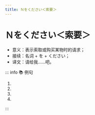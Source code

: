 ```yaml
---
title: Ｎをください＜索要＞
---
```

            
# Ｎをください＜索要＞

* 意义：表示索取或购买某物时的请求；
* 接续：名词 + を + ください；
* 译文：请给我......吧。

::: info :books: 例句

1. <grammer-content id='1-9-11-0' sentence="それを**[二/ふた]つください**。" trans="那个给我来俩。" />
2. <grammer-content id='1-9-11-1' sentence="[紹興酒/しょうこうしゅ]を**２[本/ほん]ください**。" trans="我买两瓶绍兴酒。" />
3. <grammer-content id='1-9-11-2' sentence="ジャスミン[茶/ちゃ]を500グラムと、[茶器/ちゃき]セット**を[一/ひと]つください**。" trans="请给我500克茉莉花茶和一套茶具。" />
4. <grammer-content id='1-9-11-3' sentence="すみません、[留学/りゅがく]の**[申込書/もうしこみしょ]をください**。" trans="你好，请把留学申请书给我。" />

:::
